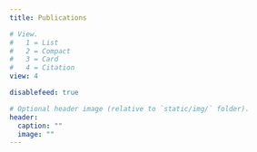 ```yaml
---
title: Publications

# View.
#   1 = List
#   2 = Compact
#   3 = Card
#   4 = Citation
view: 4

disablefeed: true 

# Optional header image (relative to `static/img/` folder).
header:
  caption: ""
  image: ""
---
```

